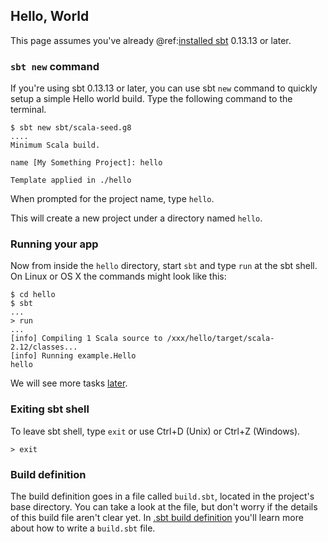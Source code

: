 
  [Basic-Def]: Basic-Def.html
  [Running]: Running.html

## Hello, World

This page assumes you've already @ref:[installed sbt](setup.md) 0.13.13 or later.

### `sbt new` command

If you're using sbt 0.13.13 or later, you can use sbt `new` command to quickly setup a simple Hello world build. Type
the following command to the terminal.

```
$ sbt new sbt/scala-seed.g8
....
Minimum Scala build.

name [My Something Project]: hello

Template applied in ./hello
```

When prompted for the project name, type `hello`.

This will create a new project under a directory named `hello`.

### Running your app

Now from inside the `hello` directory, start `sbt` and type `run` at the sbt shell. On Linux or OS X the commands might
look like this:

```
$ cd hello
$ sbt
...
> run
...
[info] Compiling 1 Scala source to /xxx/hello/target/scala-2.12/classes...
[info] Running example.Hello
hello
```

We will see more tasks [later][Running].

### Exiting sbt shell

To leave sbt shell, type `exit` or use Ctrl+D (Unix) or Ctrl+Z
(Windows).

```shell
> exit
```

### Build definition

The build definition goes in a file called `build.sbt`, located in the project's base directory. You can take a look at
the file, but don't worry if the details of this build file aren't clear yet. In [.sbt build definition][Basic-Def]
you'll learn more about how to write a `build.sbt` file.
